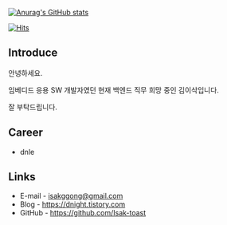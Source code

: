 [![Anurag's GitHub stats](https://github-readme-stats.vercel.app/api?username=Isak-toast)](https://github.com/anuraghazra/github-readme-stats)

[![Hits](https://hits.seeyoufarm.com/api/count/incr/badge.svg?url=https%3A%2F%2Fgithub.com%2FIsak-toast&count_bg=%232545ED&title_bg=%23555555&icon=&icon_color=%23E7E7E7&title=hits&edge_flat=false)](https://hits.seeyoufarm.com)

## Introduce

안녕하세요.

임베디드 응용 SW 개발자였던 현재 백엔드 직무 희망 중인 김이삭입니다.

잘 부탁드립니다.

## Career
- dnle

## Links
- E-mail - isakggong@gmail.com
- Blog - https://dnight.tistory.com
- GitHub - https://github.com/Isak-toast
